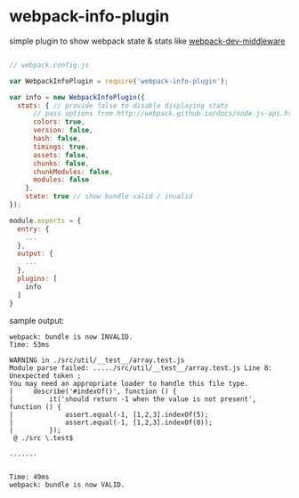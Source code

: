# webpack-info-plugin

simple plugin to show webpack state & stats like [webpack-dev-middleware]

```js

// webpack.config.js

var WebpackInfoPlugin = require('webpack-info-plugin');

var info = new WebpackInfoPlugin({
  stats: { // provide false to disable displaying stats
      // pass options from http://webpack.github.io/docs/node.js-api.html#stats-tostring
      colors: true,
      version: false,
      hash: false,
      timings: true,
      assets: false,
      chunks: false,
      chunkModules: false,
      modules: false
    },
    state: true // show bundle valid / invalid
});

module.exports = {
  entry: {
    ...
  },
  output: {
    ...
  },
  plugins: [
    info
  ]
}
```

sample output:

```
webpack: bundle is now INVALID.
Time: 53ms

WARNING in ./src/util/__test__/array.test.js
Module parse failed: ...../src/util/__test__/array.test.js Line 8: Unexpected token ;
You may need an appropriate loader to handle this file type.
|     describe('#indexOf()', function () {
|         it('should return -1 when the value is not present', function () {
|             assert.equal(-1, [1,2,3].indexOf(5);
|             assert.equal(-1, [1,2,3].indexOf(0));
|         });
 @ ./src \.test$

.......


Time: 49ms
webpack: bundle is now VALID.

```


[webpack-dev-middleware]: https://github.com/webpack/webpack-dev-middleware
